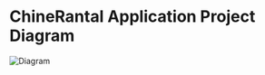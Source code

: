 # ChineRantal Application Project Diagram

![Diagram](https://i.ibb.co.com/yPTzK6y/Screenshot-2024-10-23-122910.png)
